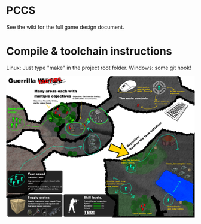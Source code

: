 PCCS
====

See the wiki for the full game design document.


Compile & toolchain instructions
====
Linux: Just type "make" in the project root folder.
Windows: some git hook!


![logo](https://github.com/Gerjo/PCCS/blob/master/artwork/exports/one_page_game_design.png?raw=true)